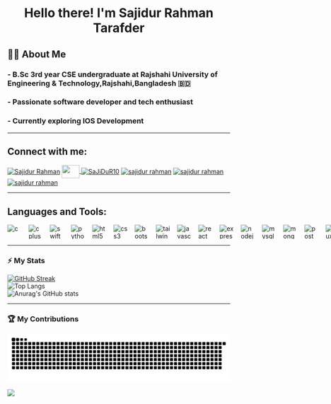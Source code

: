 <h1 align="center">Hello there! I'm Sajidur Rahman Tarafder </h1>

<h2>👨‍💻 About Me</h2>
<h3> - B.Sc 3rd year CSE undergraduate at Rajshahi University of Engineering & Technology,Rajshahi,Bangladesh 🇧🇩 </h3>
<h3> - Passionate software developer and tech enthusiast </h3>
<h3> - Currently exploring IOS Development</h3>

 ---
<h2 align="left">Connect with me:</h2>
<p align="left">
<a href="https://www.facebook.com/sajidur.rahman.3158652" target="blank"><img align="center" src="https://cdn.simpleicons.org/facebook" alt="Sajidur Rahman" height="30" width="40" /></a>
<a href="mailto:sajidurrahmantarafder@gmail.com" target="blank" >
    <img align="center" height="30" width="40" src="https://cdn.simpleicons.org/gmail" />
</a>
<a href="https://codeforces.com/profile/sajidur10" target="blank"><img align="center" src="https://cdn.simpleicons.org/codeforces" alt="SaJiDuR10" height="30" width="40" /></a>
<a href="https://www.linkedin.com/in/sajidur-rahman-910b28235/" target="blank"><img align="center" src="https://cdn.simpleicons.org/linkedin/white" alt="sajidur rahman" height="30" width="40" /></a>
<a href="https://www.hackerrank.com/profile/sajidurrahmanta1" target="blank"><img align="center" src="https://cdn.simpleicons.org/hackerrank" alt="sajidur rahman" height="30" width="40" /></a>
<a href="https://leetcode.com/u/sajidurrahmantarafder/" target="blank"><img align="center" src="https://cdn.simpleicons.org/leetcode" alt="sajidur rahman" height="30" width="40" /></a>
</p>

 ---
<h2 align="left"> Languages and Tools:</h2>
<div style="display:flex; flex-direction:row; gap:16px;">
  <img height="32" width="32" src="https://cdn.simpleicons.org/c/red" alt="c" />
  <img height="32" width="32" src="https://cdn.simpleicons.org/cplusplus" alt="cplusplus" />
  <img height="32" width="32" src="https://cdn.simpleicons.org/swift" alt="swift" />
  <img height="32" width="32" src="https://cdn.simpleicons.org/python" alt="python" />
  <img height="32" width="32" src="https://cdn.simpleicons.org/html5" alt="html5" />
  <img height="32" width="32" src="https://cdn.simpleicons.org/css3" alt="css3" />
  <img height="32" width="32" src="https://cdn.simpleicons.org/bootstrap" alt="bootstrap" />
  <img height="32" width="32" src="https://cdn.simpleicons.org/tailwindcss" alt="tailwind" />
  <img height="32" width="32" src="https://cdn.simpleicons.org/javascript" alt="javascript" />
  <img height="32" width="32" src="https://cdn.simpleicons.org/react" alt="react" />
  <img height="32" width="32" src="https://cdn.simpleicons.org/express/cyan" alt="express" />
  <img height="32" width="32" src="https://cdn.simpleicons.org/nodedotjs" alt="nodejs" />
  <img height="32" width="32" src="https://cdn.simpleicons.org/mysql" alt="mysql" />
  <img height="32" width="32" src="https://cdn.simpleicons.org/mongodb" alt="mongodb" />
  <img height="32" width="32" src="https://cdn.simpleicons.org/postman" alt="postman" />
  <img height="32" width="32" src="https://cdn.simpleicons.org/linux" alt="linux" />
  <img height="32" width="32" src="https://cdn.simpleicons.org/git" alt="git" />
  <img height="32" width="32" src="https://cdn.simpleicons.org/arduino" alt="arduino" />
  <img height="32" width="32" src="https://cdn.simpleicons.org/gnubash" alt="bash" />
</div>

 ---
### ⚡ My Stats

[![GitHub Streak](https://streak-stats.demolab.com?user=sajidur-rahman154&theme=highcontrast&hide_border=true&border_radius=10&exclude_days=Fri%2CSat)](https://git.io/streak-stats)<br>
![Top Langs](https://github-readme-stats.vercel.app/api/top-langs?username=sajidur-rahman154&show_icons=true&locale=en&layout=compact&theme=vision-friendly-dark&hide_border=true&card_width=495&border_radius=10)<br>
![Anurag's GitHub stats](https://github-readme-stats.vercel.app/api?username=sajidur-rahman154&show_icons=true&locale=en&theme=vision-friendly-dark&card_width=495&hide_border=true&border_radius=10)

 ---
### 🏆 My Contributions

<img alt="GitHub Snake" src="https://raw.githubusercontent.com/sajidur-rahman154/sajidur-rahman154/output/github-snake-dark.svg" />

![](https://hit.yhype.me/github/profile?user_id=64137998)

